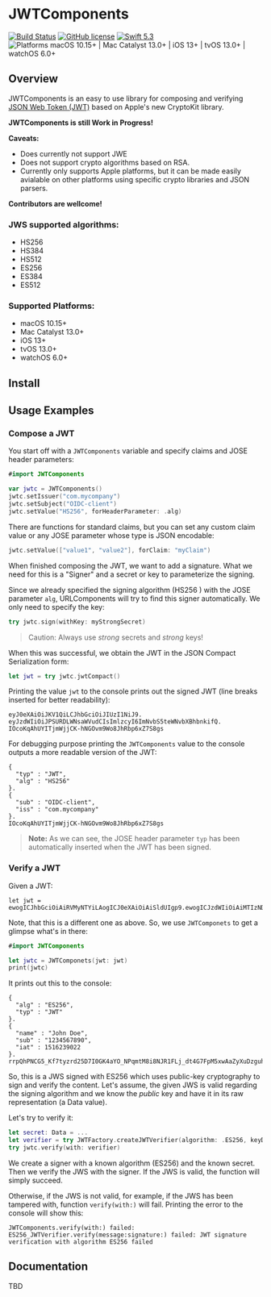 # JWTComponents

[![Build Status](https://travis-ci.org/couchdeveloper/JWTComponents.svg?branch=master)](https://travis-ci.org/couchdeveloper/JWTComponents) [![GitHub license](https://img.shields.io/badge/License-Apache%202.0-blue.svg)](http://www.apache.org/licenses/LICENSE-2.0) [![Swift 5.3](https://img.shields.io/badge/Swift-5.3-orange.svg?style=flat)](https://developer.apple.com/swift/) ![Platforms macOS 10.15+ | Mac Catalyst 13.0+ | iOS 13+ | tvOS 13.0+ | watchOS 6.0+](https://img.shields.io/badge/Platform-macOS%2010.15%2B%20%7C%20Mac%20Catalyst%2013.0%2B%20%7C%20iOS%2013%2B%20%7C%20tvOS%2013.0%2B%20%7C%20watchOS%206.0%2B-brightgreen)

## Overview

JWTComponents is an easy to use library for composing and verifying [JSON Web Token (JWT)](https://tools.ietf.org/html/rfc7519) based on Apple's new CryptoKit library.

**JWTComponents is still Work in Progress!**

**Caveats:**
- Does currently not support JWE
- Does not support crypto algorithms based on RSA.
- Currently only supports Apple platforms, but it can be made easily avialable on other platforms using specific crypto libraries and JSON parsers.

**Contributors are wellcome!**

### JWS supported algorithms:
  - HS256
  - HS384
  - HS512
  - ES256
  - ES384
  - ES512

### Supported Platforms:
- macOS 10.15+
- Mac Catalyst 13.0+
- iOS 13+
- tvOS 13.0+
- watchOS 6.0+

## Install


## Usage Examples
### Compose a JWT

You start off with a `JWTComponents` variable and specify claims and JOSE header parameters:

```Swift
#import JWTComponents

var jwtc = JWTComponents()
jwtc.setIssuer("com.mycompany")
jwtc.setSubject("OIDC-client")
jwtc.setValue("HS256", forHeaderParameter: .alg)
```

There are functions for standard claims, but you can set any custom claim value or any JOSE parameter whose type is JSON encodable:
```Swift
jwtc.setValue(["value1", "value2"], forClaim: "myClaim")
```

When finished composing the JWT, we want to add a signature. What we need for this is a "Signer" and a secret or key to parameterize the signing.

Since we already specified the signing algorithm (HS256 ) with the JOSE parameter `alg`,  URLComponents will try to find this signer automatically. We only need to specify the key:

```Swift
try jwtc.sign(withKey: myStrongSecret)
```
> Caution: Always use _strong_ secrets and _strong_ keys!


When this was successful, we obtain the JWT in the JSON Compact Serialization form:
```Swift
let jwt = try jwtc.jwtCompact()
```

Printing the value `jwt` to the console prints out the signed JWT (line breaks inserted for better readability):

    eyJ0eXAiOiJKV1QiLCJhbGciOiJIUzI1NiJ9.
    eyJzdWIiOiJPSURDLWNsaWVudCIsImlzcyI6ImNvbS5teWNvbXBhbnkifQ.
    IOcoKqAhUYITjmWjjCK-hNGOvm9Wo8JhRbp6xZ7S8gs

For debugging purpose printing the `JWTComponents` value to the console outputs a more readable version of the JWT:
```Console
{
  "typ" : "JWT",
  "alg" : "HS256"
}.
{
  "sub" : "OIDC-client",
  "iss" : "com.mycompany"
}.
IOcoKqAhUYITjmWjjCK-hNGOvm9Wo8JhRbp6xZ7S8gs

```

> **Note:**
As we can see, the JOSE header parameter `typ` has been automatically inserted when the JWT has been signed.


### Verify a JWT

Given a JWT:
```
let jwt = ewogICJhbGciOiAiRVMyNTYiLAogICJ0eXAiOiAiSldUIgp9.ewogICJzdWIiOiAiMTIzNDU2Nzg5MCIsCiAgIm5hbWUiOiAiSm9obiBEb2UiLAogICJpYXQiOiAxNTE2MjM5MDIyCn0.rrpQhPNCG5_Kf7tyzrd25D7I0GK4aYO_NPqmtM8i8NJR1FLj_dt4G7FpM5xwAaZyXuDzguhKHupoABpHYVRNxQ
```
Note, that this is a different one as above. So, we use `JWTComponets` to get a glimpse what's in there:
```Swift
#import JWTComponents

let jwtc = JWTComponets(jwt: jwt)
print(jwtc)
```

It prints out this to the console:
```console
{
  "alg" : "ES256",
  "typ" : "JWT"
}.
{
  "name" : "John Doe",
  "sub" : "1234567890",
  "iat" : 1516239022
}.
rrpQhPNCG5_Kf7tyzrd25D7I0GK4aYO_NPqmtM8i8NJR1FLj_dt4G7FpM5xwAaZyXuDzguhKHupoABpHYVRNxQ
```

So, this is a JWS signed with ES256 which uses public-key cryptography to sign and verify the content. Let's assume, the given JWS is valid regarding the signing algorithm and we know the _public_ key and have it in its raw representation (a Data value).

Let's try to verify it:

```Swift
let secret: Data = ...
let verifier = try JWTFactory.createJWTVerifier(algorithm: .ES256, keyData: secret)
try jwtc.verify(with: verifier)
```

We create a signer with a known algorithm (ES256) and the known secret. Then we verify the JWS with the signer. If the JWS is valid, the function will simply succeed.

Otherwise, if the JWS is not valid, for example, if the JWS has been tampered with, function `verify(with:)` will fail. Printing the error to the console will show this:

```console
JWTComponents.verify(with:) failed: ES256_JWTVerifier.verify(message:signature:) failed: JWT signature verification with algorithm ES256 failed
```

## Documentation
 TBD
